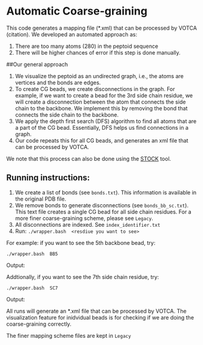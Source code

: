 # Automatic Coarse-graining

This code generates a mapping file (*.xml) that can be processed by VOTCA (citation). We developed an automated approach as: 

1. There are too many atoms (280) in the peptoid sequence
2. There will be higher chances of error if this step is done manually. 

##Our general approach

1. We visualize the peptoid as an undirected graph, i.e., the atoms are vertices and the bonds are edges.
2. To create CG beads, we create disconnections in the graph. For example, if we want to create a bead for the 3rd side chain residue, we will create a disconnection between the atom that connects the side chain to the backbone. We implement this by removing the bond that connects the side chain to the backbone. 
3. We apply the depth first search (DFS) algorithm to find all atoms that are a part of the CG bead. Essentially, DFS helps us find connections in a graph. 
4. Our code repeats this for all CG beads, and generates an xml file that can be processed by VOTCA. 

We note that this process can also be done using the [STOCK](http://stock.cmm.ki.si/) tool. 

 
## Running instructions: 

1. We create a list of bonds (see `bonds.txt`). This information is available in the original PDB file. 
2. We remove bonds to generate disconnections (see `bonds_bb_sc.txt`). This text file creates a single CG bead for all side chain residues. For a more finer coarse-graining scheme, please see `Legacy`. 
3. All disconnections are indexed. See `index_identifier.txt`
4. Run: ``` ./wrapper.bash  <resdiue you want to see> ```

For example: if you want to see the 5th backbone bead, try: 

```./wrapper.bash  BB5```

Output: 


Addtionally, if you want to see the 7th side chain residue, try: 

```./wrapper.bash  SC7```

Output:

All runs will generate an *.xml file that can be processed by VOTCA. The visualization feature for inidvidual beads is for checking if we are doing the coarse-graining correctly. 

The finer mapping scheme files are kept in `Legacy`

